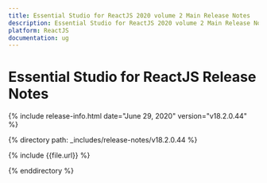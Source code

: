 ```yaml
---
title: Essential Studio for ReactJS 2020 volume 2 Main Release Notes  
description: Essential Studio for ReactJS 2020 volume 2 Main Release Notes  
platform: ReactJS
documentation: ug
---
```


# Essential Studio for ReactJS  Release Notes  

{% include release-info.html date="June 29, 2020"  version="v18.2.0.44" %} 


{% directory path: _includes/release-notes/v18.2.0.44 %}

{% include {{file.url}} %}

{% enddirectory %}